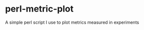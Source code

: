 perl-metric-plot
================

A simple perl script I use to plot metrics measured in experiments
